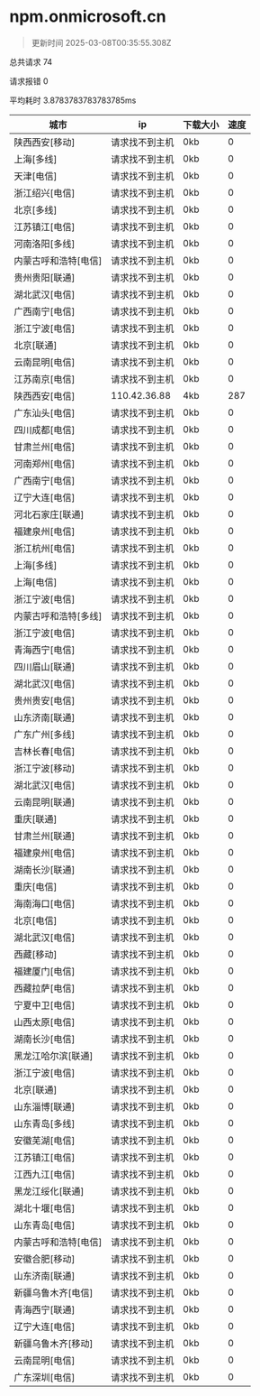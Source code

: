 
  # npm.onmicrosoft.cn

  > 更新时间 2025-03-08T00:35:55.308Z
  
  总共请求 74

  请求报错 0

  平均耗时 3.8783783783783785ms

|城市|ip|下载大小|速度|
|-----|----------|---|---|
|陕西西安[移动]|请求找不到主机|0kb|0|
|上海[多线]|请求找不到主机|0kb|0|
|天津[电信]|请求找不到主机|0kb|0|
|浙江绍兴[电信]|请求找不到主机|0kb|0|
|北京[多线]|请求找不到主机|0kb|0|
|江苏镇江[电信]|请求找不到主机|0kb|0|
|河南洛阳[多线]|请求找不到主机|0kb|0|
|内蒙古呼和浩特[电信]|请求找不到主机|0kb|0|
|贵州贵阳[联通]|请求找不到主机|0kb|0|
|湖北武汉[电信]|请求找不到主机|0kb|0|
|广西南宁[电信]|请求找不到主机|0kb|0|
|浙江宁波[电信]|请求找不到主机|0kb|0|
|北京[联通]|请求找不到主机|0kb|0|
|云南昆明[电信]|请求找不到主机|0kb|0|
|江苏南京[电信]|请求找不到主机|0kb|0|
|陕西西安[电信]|110.42.36.88|4kb|287|
|广东汕头[电信]|请求找不到主机|0kb|0|
|四川成都[电信]|请求找不到主机|0kb|0|
|甘肃兰州[电信]|请求找不到主机|0kb|0|
|河南郑州[电信]|请求找不到主机|0kb|0|
|广西南宁[电信]|请求找不到主机|0kb|0|
|辽宁大连[电信]|请求找不到主机|0kb|0|
|河北石家庄[联通]|请求找不到主机|0kb|0|
|福建泉州[电信]|请求找不到主机|0kb|0|
|浙江杭州[电信]|请求找不到主机|0kb|0|
|上海[多线]|请求找不到主机|0kb|0|
|上海[电信]|请求找不到主机|0kb|0|
|浙江宁波[电信]|请求找不到主机|0kb|0|
|内蒙古呼和浩特[多线]|请求找不到主机|0kb|0|
|浙江宁波[电信]|请求找不到主机|0kb|0|
|青海西宁[电信]|请求找不到主机|0kb|0|
|四川眉山[联通]|请求找不到主机|0kb|0|
|湖北武汉[电信]|请求找不到主机|0kb|0|
|贵州贵安[电信]|请求找不到主机|0kb|0|
|山东济南[联通]|请求找不到主机|0kb|0|
|广东广州[多线]|请求找不到主机|0kb|0|
|吉林长春[电信]|请求找不到主机|0kb|0|
|浙江宁波[移动]|请求找不到主机|0kb|0|
|湖北武汉[电信]|请求找不到主机|0kb|0|
|云南昆明[联通]|请求找不到主机|0kb|0|
|重庆[联通]|请求找不到主机|0kb|0|
|甘肃兰州[联通]|请求找不到主机|0kb|0|
|福建泉州[电信]|请求找不到主机|0kb|0|
|湖南长沙[联通]|请求找不到主机|0kb|0|
|重庆[电信]|请求找不到主机|0kb|0|
|海南海口[电信]|请求找不到主机|0kb|0|
|北京[电信]|请求找不到主机|0kb|0|
|湖北武汉[电信]|请求找不到主机|0kb|0|
|西藏[移动]|请求找不到主机|0kb|0|
|福建厦门[电信]|请求找不到主机|0kb|0|
|西藏拉萨[电信]|请求找不到主机|0kb|0|
|宁夏中卫[电信]|请求找不到主机|0kb|0|
|山西太原[电信]|请求找不到主机|0kb|0|
|湖南长沙[电信]|请求找不到主机|0kb|0|
|黑龙江哈尔滨[联通]|请求找不到主机|0kb|0|
|浙江宁波[电信]|请求找不到主机|0kb|0|
|北京[联通]|请求找不到主机|0kb|0|
|山东淄博[联通]|请求找不到主机|0kb|0|
|山东青岛[多线]|请求找不到主机|0kb|0|
|安徽芜湖[电信]|请求找不到主机|0kb|0|
|江苏镇江[电信]|请求找不到主机|0kb|0|
|江西九江[电信]|请求找不到主机|0kb|0|
|黑龙江绥化[联通]|请求找不到主机|0kb|0|
|湖北十堰[电信]|请求找不到主机|0kb|0|
|山东青岛[电信]|请求找不到主机|0kb|0|
|内蒙古呼和浩特[电信]|请求找不到主机|0kb|0|
|安徽合肥[移动]|请求找不到主机|0kb|0|
|山东济南[联通]|请求找不到主机|0kb|0|
|新疆乌鲁木齐[电信]|请求找不到主机|0kb|0|
|青海西宁[联通]|请求找不到主机|0kb|0|
|辽宁大连[电信]|请求找不到主机|0kb|0|
|新疆乌鲁木齐[移动]|请求找不到主机|0kb|0|
|云南昆明[电信]|请求找不到主机|0kb|0|
|广东深圳[电信]|请求找不到主机|0kb|0|

  
